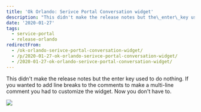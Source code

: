 ```yaml
---
title: 'Ok Orlando: Serivce Portal Conversation widget'
description: "This didn't make the release notes but the\_enter\_key used to do nothing. If you wanted to add line breaks to the comments to make a multi-line comment you ha..."
date: '2020-01-27'
tags:
  - service-portal
  - release-orlando
redirectFrom:
  - /ok-orlando-serivce-portal-conversation-widget/
  - /p/2020-01-27-ok-orlando-serivce-portal-conversation-widget/ 
  - /2020-01-27-ok-orlando-serivce-portal-conversation-widget/
---
```


<!--StartFragment-->

This didn't make the release notes but the enter key used to do nothing. If you wanted to add line breaks to the comments to make a multi-line comment you had to customize the widget. Now you don't have to.

<!--EndFragment-->

![](/assets/images/ok-orlando-serviceportal-conversation-widget.png)